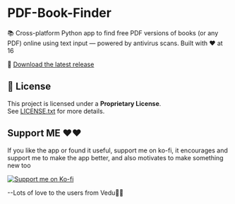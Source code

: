 # PDF-Book-Finder
📚 Cross-platform Python app to find free PDF versions of books (or any PDF) online using text input — powered by antivirus scans. Built with ❤️ at 16

🔗 [Download the latest release](https://github.com/VeduOP-master/PDF-Book-Finder/releases)

## 📄 License

This project is licensed under a **Proprietary License**.  
See [LICENSE.txt](./LICENSE.txt) for more details.

## Support ME ❤️❤️

If you like the app or found it useful, support me on ko-fi, it encourages and support me to make the app better, and also motivates to make something new too

[![Support me on Ko-fi](https://ko-fi.com/img/githubbutton_sm.svg)](https://ko-fi.com/vedusenpai)


--Lots of love to the users from Vedu🩵🩵
